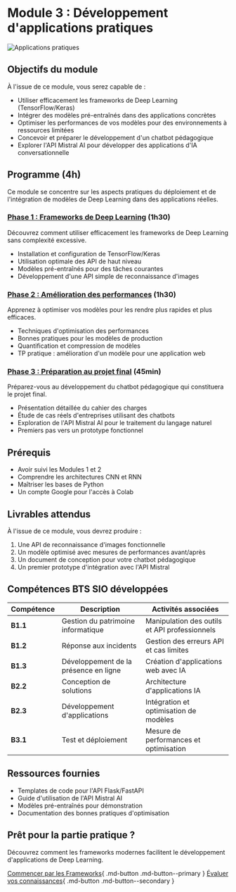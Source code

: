 # Module 3 : Développement d'applications pratiques

![Applications pratiques](https://images.unsplash.com/photo-1639322537504-6427a16b0a28?auto=format&fit=crop&q=80&w=1000&h=300)

## Objectifs du module

À l'issue de ce module, vous serez capable de :

- Utiliser efficacement les frameworks de Deep Learning (TensorFlow/Keras)
- Intégrer des modèles pré-entraînés dans des applications concrètes
- Optimiser les performances de vos modèles pour des environnements à ressources limitées
- Concevoir et préparer le développement d'un chatbot pédagogique
- Explorer l'API Mistral AI pour développer des applications d'IA conversationnelle

## Programme (4h)

Ce module se concentre sur les aspects pratiques du déploiement et de l'intégration de modèles de Deep Learning dans des applications réelles.

### [Phase 1 : Frameworks de Deep Learning](frameworks.md) (1h30)

Découvrez comment utiliser efficacement les frameworks de Deep Learning sans complexité excessive.

- Installation et configuration de TensorFlow/Keras
- Utilisation optimale des API de haut niveau
- Modèles pré-entraînés pour des tâches courantes
- Développement d'une API simple de reconnaissance d'images

### [Phase 2 : Amélioration des performances](integration.md) (1h30)

Apprenez à optimiser vos modèles pour les rendre plus rapides et plus efficaces.

- Techniques d'optimisation des performances
- Bonnes pratiques pour les modèles de production
- Quantification et compression de modèles
- TP pratique : amélioration d'un modèle pour une application web

### [Phase 3 : Préparation au projet final](preparation-projet.md) (45min)

Préparez-vous au développement du chatbot pédagogique qui constituera le projet final.

- Présentation détaillée du cahier des charges
- Étude de cas réels d'entreprises utilisant des chatbots
- Exploration de l'API Mistral AI pour le traitement du langage naturel
- Premiers pas vers un prototype fonctionnel

## Prérequis

- Avoir suivi les Modules 1 et 2
- Comprendre les architectures CNN et RNN
- Maîtriser les bases de Python
- Un compte Google pour l'accès à Colab

## Livrables attendus

À l'issue de ce module, vous devrez produire :

1. Une API de reconnaissance d'images fonctionnelle
2. Un modèle optimisé avec mesures de performances avant/après
3. Un document de conception pour votre chatbot pédagogique
4. Un premier prototype d'intégration avec l'API Mistral

## Compétences BTS SIO développées

| Compétence | Description | Activités associées |
|------------|-------------|---------------------|
| **B1.1** | Gestion du patrimoine informatique | Manipulation des outils et API professionnels |
| **B1.2** | Réponse aux incidents | Gestion des erreurs API et cas limites |
| **B1.3** | Développement de la présence en ligne | Création d'applications web avec IA |
| **B2.2** | Conception de solutions | Architecture d'applications IA |
| **B2.3** | Développement d'applications | Intégration et optimisation de modèles |
| **B3.1** | Test et déploiement | Mesure de performances et optimisation |

## Ressources fournies

- Templates de code pour l'API Flask/FastAPI
- Guide d'utilisation de l'API Mistral AI
- Modèles pré-entraînés pour démonstration
- Documentation des bonnes pratiques d'optimisation

## Prêt pour la partie pratique ?

Découvrez comment les frameworks modernes facilitent le développement d'applications de Deep Learning.

[Commencer par les Frameworks](frameworks.md){ .md-button .md-button--primary }
[Évaluer vos connaissances](qcm-evaluation-module3.md){ .md-button .md-button--secondary }
